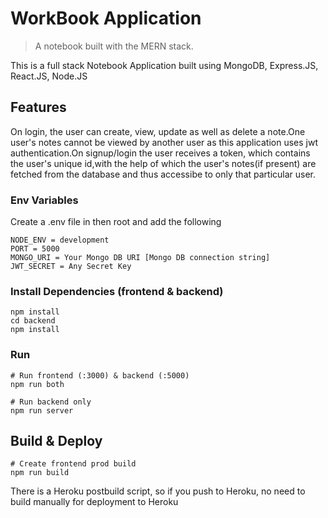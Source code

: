 # WorkBook Application

> A notebook built with the MERN stack.

This is a full stack Notebook Application built using MongoDB, Express.JS, React.JS, Node.JS

## Features

On login, the user can create, view, update as well as delete a note.One user's notes cannot be viewed by another user as this application uses jwt authentication.On signup/login the user receives a token, which contains the user's unique id,with the help of which the user's notes(if present) are fetched from the database and thus accessibe to only that particular user.

### Env Variables

Create a .env file in then root and add the following

```
NODE_ENV = development
PORT = 5000
MONGO_URI = Your Mongo DB URI [Mongo DB connection string]
JWT_SECRET = Any Secret Key

```

### Install Dependencies (frontend & backend)

```
npm install
cd backend
npm install
```

### Run

```
# Run frontend (:3000) & backend (:5000)
npm run both

# Run backend only
npm run server
```

## Build & Deploy

```
# Create frontend prod build
npm run build
```

There is a Heroku postbuild script, so if you push to Heroku, no need to build manually for deployment to Heroku

